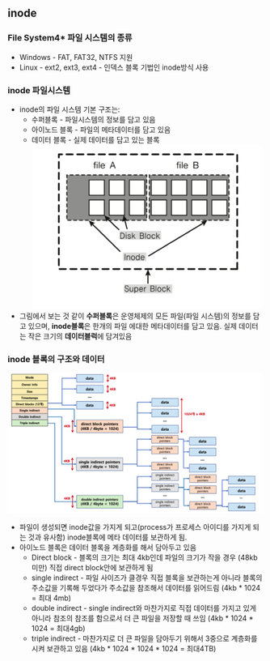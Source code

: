 ## inode

### File System4* 파일 시스템의 종류
* Windows - FAT, FAT32, NTFS 지원
* Linux - ext2, ext3, ext4 - 인덱스 블록 기법인 inode방식 사용

### inode 파일시스템
* inode의 파일 시스템 기본 구조는:
    * 수퍼블록 - 파일시스템의 정보를 담고 있음
    * 아이노드 블록 - 파일의 메타데이터를 담고 있음
    * 데이터 블록 - 실제 데이터를 담고 있는 블록
![아이노드 구조](image/block-structure.png)
* 그림에서 보는 것 같이 **수퍼블록**은 운영체제의 모든 파일(파일 시스템)의 정보를 담고 있으며, **inode블록**은 한개의 파일 에대한 메타데이터를 담고 있음. 실제 데이터는 작은 크기의 **데이터블럭**에 담겨있음

### inode 블록의 구조와 데이터
![아이노드 블록](image/inode-structure.png)
* 파일이 생성되면 inode값을 가지게 되고(process가 프로세스 아이디를 가지게 되는 것과 유사함) inode블록에 메타 데이터를 보관하게 됨.
* 아이노드 블록은 데이터 블록을 계층화를 해서 담아두고 있음
  * Direct block - 블록의 크기는 최대 4kb인데 파일의 크기가 작을 경우 (48kb미만) 직접 direct block안에 보관하게 됨
  * single indirect - 파일 사이즈가 클경우 직접 블록을 보관하는게 아니라 블록의 주소값을 기록해 두었다가 주소값을 참조해서 데이터를 읽어드림 (4kb * 1024 = 최대 4mb)
  * double indirect - single indirect와 마찬가지로 직접 데이터를 가지고 있게 아니라 참조의 참조를 함으로서 더 큰 파일을 저장할 때 쓰임 (4kb * 1024 * 1024 = 최대4gb)
  * triple indirect - 마찬가지로 더 큰 파일을 담아두기 위해서 3중으로 계층화를 시켜 보관하고 있음 (4kb * 1024 * 1024 * 1024 = 최대4TB)
